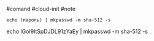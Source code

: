 #comand #cloud-init #note 

```
echo (пароль) | mkpasswd -m sha-512 -s
```

echo lGoI9ltSpDJDL91zYaEy | mkpasswd -m sha-512 -s